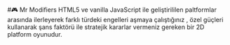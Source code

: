#🎮 Mr Modifiers
 HTML5 ve vanilla JavaScript ile geliştirililen paltformlar arasında ilerleyerek
farklı türdeki engelleri aşmaya çalıştığınız , özel güçleri kullanarak şans faktörü
ile stratejik kararlar vermeniz gereken bir 2D platform oyunudur.

##
